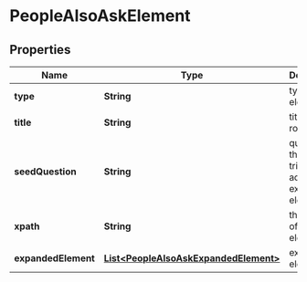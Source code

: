 

# PeopleAlsoAskElement


## Properties

| Name | Type | Description | Notes |
|------------ | ------------- | ------------- | -------------|
|**type** | **String** | type of element |  [optional] |
|**title** | **String** | title of the row |  [optional] |
|**seedQuestion** | **String** | question that triggered additional expanded elements |  [optional] |
|**xpath** | **String** | the XPath of the element |  [optional] |
|**expandedElement** | [**List&lt;PeopleAlsoAskExpandedElement&gt;**](PeopleAlsoAskExpandedElement.md) | expanded element |  [optional] |



